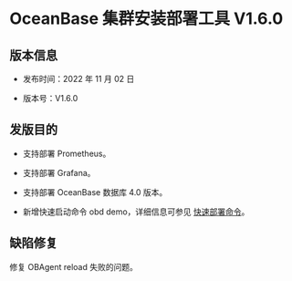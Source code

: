 # OceanBase 集群安装部署工具 V1.6.0

## 版本信息

* 发布时间：2022 年 11 月 02 日

* 版本号：V1.6.0

## 发版目的

* 支持部署 Prometheus。

* 支持部署 Grafana。

* 支持部署 OceanBase 数据库 4.0 版本。

* 新增快速启动命令 obd demo，详细信息可参见 [快速部署命令](../../300.obd-command/000.obd-demo.md)。

## 缺陷修复

修复 OBAgent reload 失败的问题。
